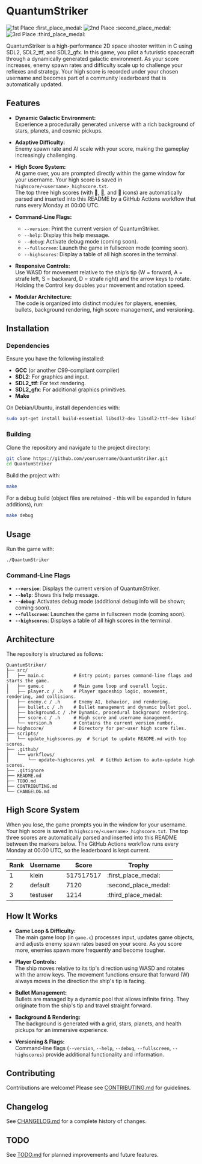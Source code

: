 # QuantumStriker

<!-- HIGH_SCORE_BADGE_START -->
![1st Place :first_place_medal:](https://img.shields.io/badge/1st-klein|517517517-gold)
![2nd Place :second_place_medal:](https://img.shields.io/badge/2nd-default|7120-silver)
![3rd Place :third_place_medal:](https://img.shields.io/badge/3rd-testuser|1214-bronze)
<!-- HIGH_SCORE_BADGE_END -->

QuantumStriker is a high-performance 2D space shooter written in C using SDL2, SDL2_ttf, and SDL2_gfx. In this game, you pilot a futuristic spacecraft through a dynamically generated galactic environment. As your score increases, enemy spawn rates and difficulty scale up to challenge your reflexes and strategy. Your high score is recorded under your chosen username and becomes part of a community leaderboard that is automatically updated.

## Features

- **Dynamic Galactic Environment:**  
  Experience a procedurally generated universe with a rich background of stars, planets, and cosmic pickups.
  
- **Adaptive Difficulty:**  
  Enemy spawn rate and AI scale with your score, making the gameplay increasingly challenging.

- **High Score System:**  
  At game over, you are prompted directly within the game window for your username. Your high score is saved in `highscore/<username>_highscore.txt`.  
  The top three high scores (with 🥇, 🥈, and 🥉 icons) are automatically parsed and inserted into this README by a GitHub Actions workflow that runs every Monday at 00:00 UTC.

- **Command-Line Flags:**  
  - `--version`: Print the current version of QuantumStriker.  
  - `--help`: Display this help message.  
  - `--debug`: Activate debug mode (coming soon).  
  - `--fullscreen`: Launch the game in fullscreen mode (coming soon).  
  - `--highscores`: Display a table of all high scores in the terminal.

- **Responsive Controls:**  
  Use WASD for movement relative to the ship’s tip (W = forward, A = strafe left, S = backward, D = strafe right) and the arrow keys to rotate. Holding the Control key doubles your movement and rotation speed.

- **Modular Architecture:**  
  The code is organized into distinct modules for players, enemies, bullets, background rendering, high score management, and versioning.

## Installation

### Dependencies

Ensure you have the following installed:
- **GCC** (or another C99-compliant compiler)
- **SDL2**: For graphics and input.
- **SDL2_ttf**: For text rendering.
- **SDL2_gfx**: For additional graphics primitives.
- **Make**

On Debian/Ubuntu, install dependencies with:

```bash
sudo apt-get install build-essential libsdl2-dev libsdl2-ttf-dev libsdl2-gfx-dev
```

### Building

Clone the repository and navigate to the project directory:

```bash
git clone https://github.com/yourusername/QuantumStriker.git
cd QuantumStriker
```

Build the project with:

```bash
make
```

For a debug build (object files are retained - this will be expanded in future additions), run:

```bash
make debug
```

## Usage

Run the game with:

```bash
./QuantumStriker
```

### Command-Line Flags

- **`--version`**: Displays the current version of QuantumStriker.
- **`--help`**: Shows this help message.
- **`--debug`**: Activates debug mode (additional debug info will be shown; coming soon).
- **`--fullscreen`**: Launches the game in fullscreen mode (coming soon).
- **`--highscores`**: Displays a table of all high scores in the terminal.

## Architecture

The repository is structured as follows:

```
QuantumStriker/
├── src/
│   ├── main.c           # Entry point; parses command-line flags and starts the game.
│   ├── game.c           # Main game loop and overall logic.
│   ├── player.c / .h    # Player spaceship logic, movement, rendering, and collisions.
│   ├── enemy.c / .h     # Enemy AI, behavior, and rendering.
│   ├── bullet.c / .h    # Bullet management and dynamic bullet pool.
│   ├── background.c / .h# Dynamic, procedural background rendering.
│   ├── score.c / .h     # High score and username management.
│   └── version.h        # Contains the current version number.
├── highscore/           # Directory for per-user high score files.
├── scripts/
│   └── update_highscores.py  # Script to update README.md with top scores.
├── .github/
│   └── workflows/
│       └── update-highscores.yml  # GitHub Action to auto-update high scores.
├── .gitignore
├── README.md
├── TODO.md
├── CONTRIBUTING.md
└── CHANGELOG.md
```

## High Score System

When you lose, the game prompts you in the window for your username. Your high score is saved in `highscore/<username>_highscore.txt`. The top three scores are automatically parsed and inserted into this README between the markers below. The GitHub Actions workflow runs every Monday at 00:00 UTC, so the leaderboard is kept current.

<!-- TOP_HIGHSCORES_START -->
| Rank | Username           | Score | Trophy |
|------|--------------------|-------|--------|
| 1    | klein              | 517517517 | :first_place_medal: |
| 2    | default            | 7120  | :second_place_medal: |
| 3    | testuser           | 1214  | :third_place_medal: |
<!-- TOP_HIGHSCORES_END -->

## How It Works

- **Game Loop & Difficulty:**  
  The main game loop (in `game.c`) processes input, updates game objects, and adjusts enemy spawn rates based on your score. As you score more, enemies spawn more frequently and become tougher.

- **Player Controls:**  
  The ship moves relative to its tip's direction using WASD and rotates with the arrow keys. The movement functions ensure that forward (W) always moves in the direction the ship's tip is facing.

- **Bullet Management:**  
  Bullets are managed by a dynamic pool that allows infinite firing. They originate from the ship's tip and travel straight forward.

- **Background & Rendering:**  
  The background is generated with a grid, stars, planets, and health pickups for an immersive experience.

- **Versioning & Flags:**  
  Command-line flags (`--version`, `--help`, `--debug`, `--fullscreen`, `--highscores`) provide additional functionality and information.

## Contributing

Contributions are welcome! Please see [CONTRIBUTING.md](CONTRIBUTING.md) for guidelines.

## Changelog

See [CHANGELOG.md](CHANGELOG.md) for a complete history of changes.

## TODO

See [TODO.md](TODO.md) for planned improvements and future features.
